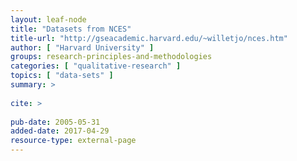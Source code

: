 ```yaml
---
layout: leaf-node
title: "Datasets from NCES"
title-url: "http://gseacademic.harvard.edu/~willetjo/nces.htm"
author: [ "Harvard University" ]
groups: research-principles-and-methodologies
categories: [ "qualitative-research" ]
topics: [ "data-sets" ]
summary: >
     
cite: >
     
pub-date: 2005-05-31
added-date: 2017-04-29
resource-type: external-page
---
```

